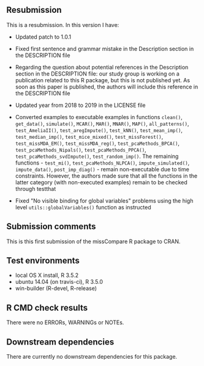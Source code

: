 ## Resubmission
This is a resubmission. In this version I have:

* Updated patch to 1.0.1

* Fixed first sentence and grammar mistake in the Description section in the DESCRIPTION file

* Regarding the question about potential references in the Description section in the DESCRIPTION file: our study group is working on a publication related to this R package, but this is not published yet. As soon as this paper is published, the authors will include this reference in the DESCRIPTION file

* Updated year from 2018 to 2019 in the LICENSE file

* Converted examples to executable examples in functions `clean()`, `get_data()`, `simulate()`, `MCAR()`, `MAR()`, `MNAR()`, `MAP()`, `all_patterns()`,  `test_AmeliaII()`, `test_aregImpute()`, `test_kNN()`, `test_mean_imp()`, `test_median_imp()`, `test_mice_mixed()`, `test_missForest()`, `test_missMDA_EM()`, `test_missMDA_reg()`, `test_pcaMethods_BPCA()`, `test_pcaMethods_Nipals()`, `test_pcaMethods_PPCA()`, `test_pcaMethods_svdImpute()`, `test_random_imp()`. The remaining functions - `test_mi()`, `test_pcaMethods_NLPCA()`, `impute_simulated()`, `impute_data()`, `post_imp_diag()` - remain non-executable due to time constraints. However, the authors made sure that all the functions in the latter category (with non-executed examples) remain to be checked through testthat

* Fixed "No visible binding for global variables" problems using the high level `utils::globalVariables()` function as instructed

## Submission comments
This is this first submission of the missCompare R package to CRAN.    

## Test environments
* local OS X install, R 3.5.2        
* ubuntu 14.04 (on travis-ci), R 3.5.0    
* win-builder (R-devel, R-release)   

## R CMD check results
There were no ERRORs, WARNINGs or NOTEs. 

## Downstream dependencies
There are currently no downstream dependencies for this package.    
